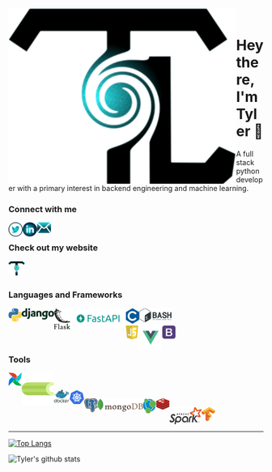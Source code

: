 <img align="left" alt="codeSTACKr.com" width="450px" src="./perfect.svg" />
<br>

# Hey there, I'm Tyler 👋
A full stack python developer with a primary interest in backend engineering and machine learning.

### Connect with me

[<img align="left" alt="codeSTACKr | Twitter" width="28px" src="./twitter_custom.png" />][twitter]
[<img align="left" alt="codeSTACKr | LinkedIn" width="28px" src="./linkedin_custom.png" />][linkedin]
<!--[<img align="left" alt="codeSTACKr | Youtube" width="28px" src="./youtube_light.svg" />][youtube]-->
[<img align="left" alt="codeSTACKr | Mail" width="28px" src="./mail.svg" />][mail]
<br>
### Check out my website
[<img align="left" alt="codeSTACKr.com" width="32px" src="./LAST_FLAVY.png" />][website]


<br/>
<br/>

### Languages and Frameworks
<img align="left" width="26px" src="./tool_python.png" />
<img align="left" width="64px" src="./tool_django.svg" />
<img align="left" width="32px" src="./tool_flask.svg" />
<img align="left" width="110px" src="./tool_fastapi.png" />
<img align="left" width="26px" src="./tool_c.png" />
<img align="left" width="64px" src="./tool_bash.svg" />
<br>
<br>
<img align="left" width="24px" src="./tool_js.svg" />
<img align="left" width="48px" src="./tool_vue.png" />
<img align="left" width="26px" src="./tool_bootstrap.png" />


<br>
<br>

### Tools

<img align="left" width="26px" src="./tool_airflow.png" />
<img align="left" width="64px" src="./tool_celery.png" style="margin-bottom: 10px;"/>
<br>
<br>
<img align="left" width="30px" src="./tool_docker.svg" />
<img align="left" width="30px" src="./tool_kubernetes.svg" />
<br>
<img align="left" width="26px" src="./tool_postgres.svg" />
<img align="left" width="90px" src="./tool_mongodb.svg" />
<img align="left" width="26px" src="./tool_neo4j.svg" />
<img align="left" width="26px" src="./tool_redis.svg" />
<br>
<img align="left" width="64px" src="./tool_spark.svg" />
<img align="left" width="26px" src="./tool_tensorflow.svg" />

<br>
<br>


<!--
- 🔭 I’m currently working on my Bootstrap-Vue and FastAPI website
- 🌱 I’m currently learning System Design
- 👯 I’m looking to collaborate on anything that helps sustainability
- 🤔 I’m looking for help with Swarm AI
- 💬 Ask me about anything
- 📫 How to reach me: tyler.m.lozano@gmail.com
- ⚡ Fun fact: If Pinocchio says “My Nose Will Grow Now”, it would cause a paradox. -->

[website]: https://lozano.ai
[twitter]: https://twitter.com/lozano_ai
[youtube]: https://www.youtube.com/channel/UCT8lhfeQYSyJuMlR28dDDdw?view_as=subscriber
[linkedin]: https://linkedin.com/in/tylerlozano
[mail]: mailto:tyler.m.lozano@gmail.com

<hr>

[![Top Langs](https://github-readme-stats.vercel.app/api/top-langs/?username=tylerlozano&theme=tokyonight)](https://github.com/tylerlozano/github-readme-stats)

![Tyler's github stats](https://github-readme-stats.vercel.app/api?username=tylerlozano&theme=tokyonight)
